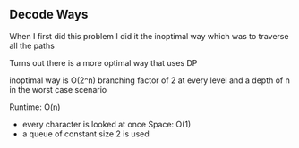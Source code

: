 ## Decode Ways

When I first did this problem I did it the inoptimal way which was to traverse all the paths

Turns out there is a more optimal way that uses DP

inoptimal way is O(2^n)
branching factor of 2 at every level and a depth of n in the worst case scenario

Runtime: O(n)
- every character is looked at once
Space: O(1)
- a queue of constant size 2 is used